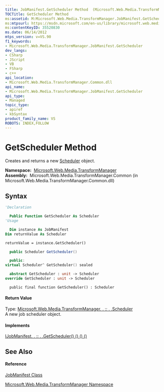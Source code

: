 ```yaml
---
title: JobManifest.GetScheduler Method  (Microsoft.Web.Media.TransformManager)
TOCTitle: GetScheduler Method
ms:assetid: M:Microsoft.Web.Media.TransformManager.JobManifest.GetScheduler
ms:mtpsurl: https://msdn.microsoft.com/en-us/library/microsoft.web.media.transformmanager.jobmanifest.getscheduler(v=VS.90)
ms:contentKeyID: 35520830
ms.date: 06/14/2012
mtps_version: v=VS.90
f1_keywords:
- Microsoft.Web.Media.TransformManager.JobManifest.GetScheduler
dev_langs:
- CSharp
- JScript
- VB
- FSharp
- c++
api_location:
- Microsoft.Web.Media.TransformManager.Common.dll
api_name:
- Microsoft.Web.Media.TransformManager.JobManifest.GetScheduler
api_type:
- Managed
topic_type:
- apiref
- kbSyntax
product_family_name: VS
ROBOTS: INDEX,FOLLOW
---
```


# GetScheduler Method

Creates and returns a new [Scheduler](scheduler-class-microsoft-web-media-transformmanager.md) object.

**Namespace:**  [Microsoft.Web.Media.TransformManager](microsoft-web-media-transformmanager-namespace.md)  
**Assembly:**  Microsoft.Web.Media.TransformManager.Common (in Microsoft.Web.Media.TransformManager.Common.dll)

## Syntax

``` vb
'Declaration

  Public Function GetScheduler As Scheduler
'Usage

  Dim instance As JobManifest
Dim returnValue As Scheduler

returnValue = instance.GetScheduler()
```

``` csharp
  public Scheduler GetScheduler()
```

``` c++
  public:
virtual Scheduler^ GetScheduler() sealed
```

``` fsharp
  abstract GetScheduler : unit -> Scheduler 
override GetScheduler : unit -> Scheduler 
```

``` jscript
  public final function GetScheduler() : Scheduler
```

#### Return Value

Type: [Microsoft.Web.Media.TransformManager. . :: . .Scheduler](scheduler-class-microsoft-web-media-transformmanager.md)  
A new job scheduler object.  

#### Implements

[IJobManifest. . :: . .GetScheduler() () () ()](ijobmanifest-getscheduler-method-microsoft-web-media-transformmanager.md)  

## See Also

#### Reference

[JobManifest Class](jobmanifest-class-microsoft-web-media-transformmanager.md)

[Microsoft.Web.Media.TransformManager Namespace](microsoft-web-media-transformmanager-namespace.md)

